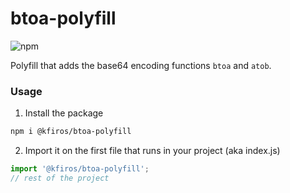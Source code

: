 # btoa-polyfill

<img alt="npm" src="https://img.shields.io/npm/v/@kfiros/btoa-polyfill?style=flat-square">

Polyfill that adds the base64 encoding functions `btoa` and `atob`.

### Usage

1. Install the package

```bash
npm i @kfiros/btoa-polyfill
```

2. Import it on the first file that runs in your project (aka index.js)

```js
import '@kfiros/btoa-polyfill';
// rest of the project
```
